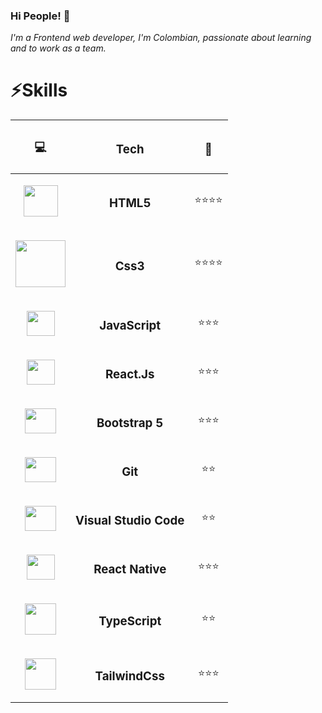 ### Hi People! 👋

_I'm a Frontend web developer, I'm Colombian, passionate about learning and to work as a team._

:zap:Skills
======

| <h3 align="center"> &#x1f4bb; </h3> | <h3 align="center"> Tech </h3> |<h3 align="center"> &#x1f9be; </h3> | 
| ------------- |:-------------:| -----:|
| <p align="center"> <img width='55' height='50' src="https://img.icons8.com/color/48/000000/html-5.png"/> </p>  | <h3>HTML5</h3> |<p align="center"> &#x2b50;&#x2b50;&#x2b50;&#x2b50; </p> |
| <p align="center"> <img width='80' height='75' src="https://i.imgur.com/m5VEw6P.png"/> </p>  | <h3>Css3</h3> | <p align="center"> &#x2b50;&#x2b50;&#x2b50;&#x2b50; </p> |
| <p align="center"> <img width='45' height='40' src="https://i.imgur.com/Hoc03DA.png"/> </p>  | <h3>JavaScript</h3> | <p align="center"> &#x2b50;&#x2b50;&#x2b50; </p> |
| <p align="center"> <img width='45' height='40' src="https://i.imgur.com/sEpXsgv.png"/> </p>  | <h3>React.Js</h3> | <p align="center"> &#x2b50;&#x2b50;&#x2b50; </p> |
| <p align="center"> <img width='50' height='40' src="https://i.imgur.com/MmPFglk.png"/> </p>  | <h3>Bootstrap 5</h3> | <p align="center"> &#x2b50;&#x2b50;&#x2b50; </p> |
| <p align="center"> <img width='50' height='40' src="https://i.imgur.com/WkCigDq.png"/> </p>  | <h3>Git</h3> | <p align="center"> &#x2b50;&#x2b50; </p> |
| <p align="center"> <img width='50' height='40' src="https://i.imgur.com/BTVaYtI.png"/> </p>  | <h3>Visual Studio Code</h3> | <p align="center"> &#x2b50;&#x2b50; </p> |
| <p align="center"> <img width='45' height='40' src="https://i.imgur.com/sEpXsgv.png"/> </p>  | <h3>React Native</h3> | <p align="center"> &#x2b50;&#x2b50;&#x2b50; |
| <p align="center"> <img width='50' height='50' src="https://img.icons8.com/color/48/000000/typescript.png"/> </p>  | <h3>TypeScript</h3> | <p align="center"> &#x2b50;&#x2b50; |
| <p align="center"> <img width='50' height='50' src="https://i.imgur.com/UIBg9az.png"/> </p>  | <h3>TailwindCss</h3> | <p align="center"> &#x2b50;&#x2b50;&#x2b50; |






  








